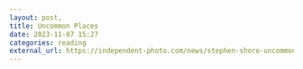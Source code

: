 ```yaml
---
layout: post,
title: Uncommon Places
date: 2023-11-07 15:27
categories: reading
external_url: https://independent-photo.com/news/stephen-shore-uncommon-places/
---
```


